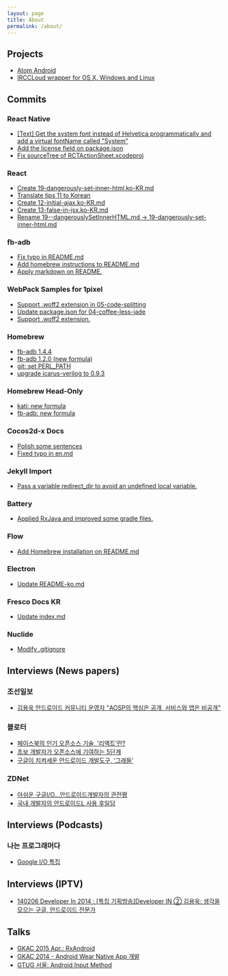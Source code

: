 ```yaml
---
layout: page
title: About
permalink: /about/
---
```


## Projects

* [Atom Android](https://github.com/dalinaum/atom-android)
* [IRCCLoud wrapper for OS X, Windows and Linux](https://github.com/dalinaum/IRCCloud)

## Commits

### React Native
* [[Text] Get the system font instead of Helvetica programmatically and add a virtual fontName called "System"](https://github.com/facebook/react-native/commit/fc059857e260abe73a7f169768c94a28a32ecbf1)
* [Add the license field on package.json](https://github.com/facebook/react-native/commit/7e0064f0974ecdf87a55f9e99a1570f498191918)
* [Fix sourceTree of RCTActionSheet.xcodeproj](https://github.com/facebook/react-native/commit/701dd1f9b4b1a7887882c55b8442a6918a6cab75)

### React
* [Create 19-dangerously-set-inner-html.ko-KR.md
](https://github.com/facebook/react/commit/7e64c16ff614182ba6208863207136ba7cfbd301)
* [Translate tips 11 to Korean](https://github.com/facebook/react/commit/78f59da8dff0a35808ad5fcaadb63a2b82bebd4c)
* [Create 12-initial-ajax.ko-KR.md](https://github.com/facebook/react/commit/792c161cc551f405f802632fddd5dbb63c1d60f8)
* [Create 13-false-in-jsx.ko-KR.md](https://github.com/facebook/react/commit/16832c701b671d5f2b24a7b3edb920e75c8024d5)
* [Rename 19--dangerouslySetInnerHTML.md -> 19-dangerously-set-inner-html.md](https://github.com/facebook/react/commit/2e1ccae2758e61ab86bc79bdcac0d61747065a4a)

### fb-adb
* [Fix typo in README.md](https://github.com/facebook/fb-adb/commit/3ca794be9f7095d6ca1c74b1969f05f0b6178d67)
* [Add homebrew instructions to README.md](https://github.com/facebook/fb-adb/commit/fbe87a72b68a9b69af803fb1dd06903a93d850ee)
* [Apply markdown on README.](https://github.com/facebook/fb-adb/commit/7d50496093537543b30f5a8a40b204048810682f)

### WebPack Samples for 1pixel
* [Support .woff2 extension in 05-code-splitting](https://github.com/gunta/webpack-samples-1pixel/commit/47c3b2578032b179b3e6dd0bb8363fd389ab778c)
* [Update package.json for 04-coffee-less-jade](https://github.com/gunta/webpack-samples-1pixel/commit/ee1ae7fc08360974de6df30f147d821dafbb49b1)
* [Support .woff2 extension.](https://github.com/gunta/webpack-samples-1pixel/commit/7ff92710d441cb0b8fd41e9ca7876df266c1c937)

### Homebrew
* [fb-adb 1.4.4](https://github.com/Homebrew/homebrew/commit/9c3ab970b1a023d6db718e27e558aab2dbc97af7)
* [fb-adb 1.2.0 (new formula)](https://github.com/Homebrew/homebrew/commit/2f9d15464f09c00830f1a703fbaf2109d1deaddc)
* [git: set PERL_PATH](https://github.com/Homebrew/homebrew/commit/d7e768f2c0edfbf7d0e94f21bce6a271edf4dcc4)
* [upgrade icarus-verilog to 0.9.3](https://github.com/Homebrew/homebrew/commit/5ebfeb52a9e589c41693aeb3731f66f9c812959b)

### Homebrew Head-Only
* [kati: new formula](https://github.com/Homebrew/homebrew-head-only/commit/a30cd3c1b015e0480de2878736140f3184d71971)
* [fb-adb: new formula](https://github.com/Homebrew/homebrew-head-only/commit/48386b907d63ca96ecdef38f985210b04a090ccf)

### Cocos2d-x Docs
* [Polish some sentences](https://github.com/chukong/cocos-docs/commit/940b18aa71bb86f27b6e3860f209f2896edf5a0f)
* [Fixed typo in en.md](https://github.com/chukong/cocos-docs/commit/7474f0fe10017a85097333f8a34bab37647c9db7)

### Jekyll Import
* [Pass a variable redirect_dir to avoid an undefined local variable.](https://github.com/jekyll/jekyll-import/commit/f827e63fc7bb33ea847bb835b42b9624a1e02e96)

### Battery
* [Applied RxJava and improved some gradle files.](https://github.com/spoqa/battery/commit/5866a76d0b4a9a1e3ce3fd8c883519932ebcb03d)

### Flow
* [Add Homebrew installation on README.md](https://github.com/facebook/flow/commit/d5ac302d9bf6ef27d6a72f9ef5bbe653c872205b)

### Electron
* [Update README-ko.md](https://github.com/atom/electron/commit/eadd2f8de6e29dccefc73c6b8b30568c203b7822)

### Fresco Docs KR
* [Update index.md](https://github.com/recrack/fresco-docs-kr/commit/8096b6ef9f220ad20540c9182eeb3f6acd6a39ed)

### Nuclide
* [Modify .gitignore](https://github.com/facebook/nuclide/commit/854eb2d764353c500e47e67c4adc7e68ce68abcc)

## Interviews (News papers)

### 조선일보
* [김용욱 안드로이드 커뮤니티 운영자 "AOSP의 핵심은 공개, 서비스와 앱은 비공개"](http://biz.chosun.com/site/data/html_dir/2014/10/29/2014102903192.html)

### 블로터
* [페이스북의 인기 오픈소스 기술, ‘리액트’란?](http://www.bloter.net/archives/233564)
* [초보 개발자가 오픈소스에 기여하는 5단계](http://www.bloter.net/archives/197960)
* [구글이 치켜세운 안드로이드 개발도구, ‘그래들’](http://www.bloter.net/archives/191407)

### ZDNet
* [아쉬운 구글I/O...안드로이드개발자의 관전평](http://www.zdnet.co.kr/news/news_view.asp?artice_id=20150608082554)
* [국내 개발자의 안드로이드L 사용 후일담](http://www.zdnet.co.kr/news/news_view.asp?artice_id=20140806140729)

## Interviews (Podcasts)

### 나는 프로그래머다
* [Google I/O 특집](http://iamprogrammer.io/google-io-%ED%8A%B9%EC%A7%91/)

## Interviews (IPTV)
* [140206 Developer In 2014 : [특집 기획방송]Developer IN ② 김용욱: 생각을 모으는 구글, 안드로이드 전문가](https://www.youtube.com/watch?v=hMHGASu0848)

## Talks
* [GKAC 2015 Apr.: RxAndroid](https://www.youtube.com/watch?v=FpIqbVTnB30)
* [GKAC 2014 - Android Wear Native App 개발](https://www.youtube.com/watch?v=Kp15lJN7D8o)
* [GTUG 서울: Android Input Method](https://www.youtube.com/watch?v=WSBskhSrB0Q)
